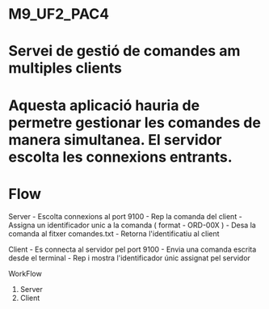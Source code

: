 # M9_UF2_PAC4

# Servei de gestió de comandes am multiples clients

# Aquesta aplicació hauria de permetre gestionar les comandes de manera simultanea. El servidor escolta les connexions entrants.

# Flow 

Server 
	- Escolta connexions al port 9100
	- Rep la comanda del client
	- Assigna un identificador unic a la comanda ( format - ORD-00X )
	- Desa la comanda al fitxer comandes.txt
	- Retorna l'identificatiu al client

Client
	- Es connecta al servidor pel port 9100
	- Envia una comanda escrita desde el terminal
	- Rep i mostra l'identificador únic assignat pel servidor


WorkFlow

1. Server
2. Client

